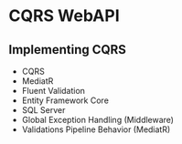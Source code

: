 # CQRS WebAPI
## Implementing CQRS
- CQRS
- MediatR
- Fluent Validation
- Entity Framework Core
- SQL Server
- Global Exception Handling (Middleware)
- Validations Pipeline Behavior (MediatR) 
